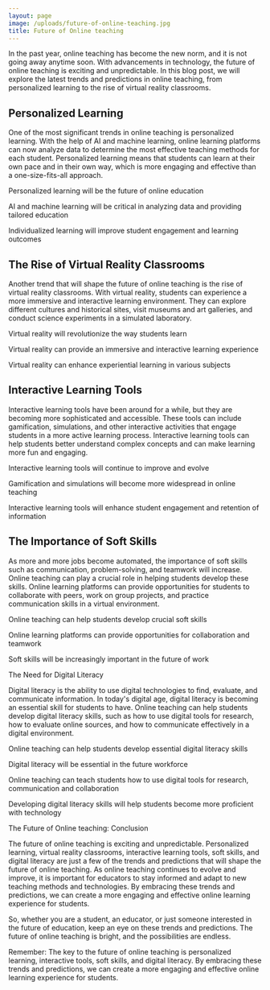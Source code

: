 ```yaml
---
layout: page
image: /uploads/future-of-online-teaching.jpg
title: Future of Online teaching
---
```

In the past year, online teaching has become the new norm, and it is not going away anytime soon. With advancements in technology, the future of online teaching is exciting and unpredictable. In this blog post, we will explore the latest trends and predictions in online teaching, from personalized learning to the rise of virtual reality classrooms.

## Personalized Learning

One of the most significant trends in online teaching is personalized learning. With the help of AI and machine learning, online learning platforms can now analyze data to determine the most effective teaching methods for each student. Personalized learning means that students can learn at their own pace and in their own way, which is more engaging and effective than a one-size-fits-all approach.

Personalized learning will be the future of online education

AI and machine learning will be critical in analyzing data and providing tailored education

Individualized learning will improve student engagement and learning outcomes

## The Rise of Virtual Reality Classrooms

Another trend that will shape the future of online teaching is the rise of virtual reality classrooms. With virtual reality, students can experience a more immersive and interactive learning environment. They can explore different cultures and historical sites, visit museums and art galleries, and conduct science experiments in a simulated laboratory.

Virtual reality will revolutionize the way students learn

Virtual reality can provide an immersive and interactive learning experience

Virtual reality can enhance experiential learning in various subjects

## Interactive Learning Tools

Interactive learning tools have been around for a while, but they are becoming more sophisticated and accessible. These tools can include gamification, simulations, and other interactive activities that engage students in a more active learning process. Interactive learning tools can help students better understand complex concepts and can make learning more fun and engaging.

Interactive learning tools will continue to improve and evolve

Gamification and simulations will become more widespread in online teaching

Interactive learning tools will enhance student engagement and retention of information

## The Importance of Soft Skills

As more and more jobs become automated, the importance of soft skills such as communication, problem-solving, and teamwork will increase. Online teaching can play a crucial role in helping students develop these skills. Online learning platforms can provide opportunities for students to collaborate with peers, work on group projects, and practice communication skills in a virtual environment.

Online teaching can help students develop crucial soft skills

Online learning platforms can provide opportunities for collaboration and teamwork

Soft skills will be increasingly important in the future of work

The Need for Digital Literacy

Digital literacy is the ability to use digital technologies to find, evaluate, and communicate information. In today's digital age, digital literacy is becoming an essential skill for students to have. Online teaching can help students develop digital literacy skills, such as how to use digital tools for research, how to evaluate online sources, and how to communicate effectively in a digital environment.

Online teaching can help students develop essential digital literacy skills

Digital literacy will be essential in the future workforce

Online teaching can teach students how to use digital tools for research, communication and collaboration

Developing digital literacy skills will help students become more proficient with technology

The Future of Online teaching: Conclusion

The future of online teaching is exciting and unpredictable. Personalized learning, virtual reality classrooms, interactive learning tools, soft skills, and digital literacy are just a few of the trends and predictions that will shape the future of online teaching. As online teaching continues to evolve and improve, it is important for educators to stay informed and adapt to new teaching methods and technologies. By embracing these trends and predictions, we can create a more engaging and effective online learning experience for students.

So, whether you are a student, an educator, or just someone interested in the future of education, keep an eye on these trends and predictions. The future of online teaching is bright, and the possibilities are endless.

Remember: The key to the future of online teaching is personalized learning, interactive tools, soft skills, and digital literacy. By embracing these trends and predictions, we can create a more engaging and effective online learning experience for students.